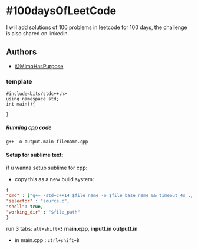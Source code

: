 
# #100daysOfLeetCode

I will add solutions of 100 problems in leetcode for 100 days, the challenge is also shared on linkedin.


## Authors

- [@MimoHasPurpose](https://www.github.com/MimoHasPurpose)

### template
```
#include<bits/stdc++.h>
using namespace std;
int main(){
    
}
```

##### Running cpp code
```
g++ -o output.main filename.cpp
```

#### Setup for sublime text:

if u wanna setup sublime for cpp:
- copy this as a new build system:

```json
{
"cmd" : ["g++ -std=c++14 $file_name -o $file_base_name && timeout 4s ./$file_base_name<inputf.in>outputf.in"], 
"selector" : "source.c",
"shell": true,
"working_dir" : "$file_path"
}
```
run 3 tabs: `alt+shift+3` **main.cpp**, **inputf\.in** **outputf\.in**

- in main.cpp : `ctrl+shift+B`

